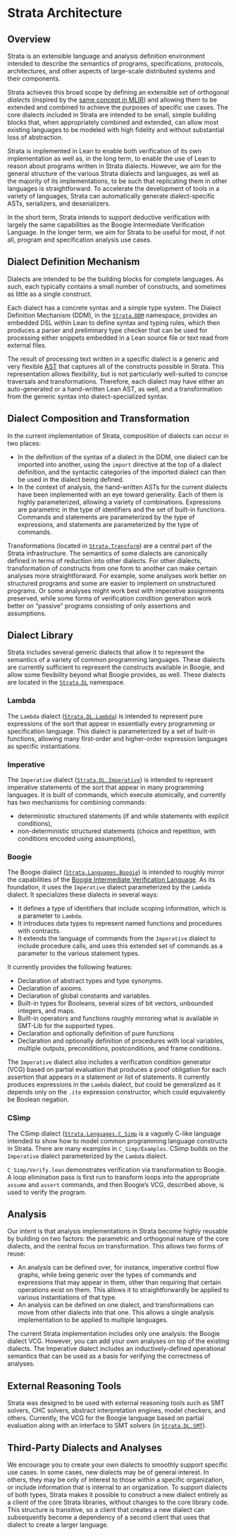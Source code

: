# Strata Architecture

## Overview

Strata is an extensible language and analysis definition environment intended to describe the semantics of programs, specifications, protocols, architectures, and other aspects of large-scale distributed systems and their components.

Strata achieves this broad scope by defining an extensible set of orthogonal *dialects* (inspired by the [same concept in MLIR](https://mlir.llvm.org/docs/DefiningDialects/)) and allowing them to be extended and combined to achieve the purposes of specific use cases. The core dialects included in Strata are intended to be small, simple building blocks that, when appropriately combined and extended, can allow most existing languages to be modeled with high fidelity and without substantial loss of abstraction.

Strata is implemented in Lean to enable both verification of its own implementation as well as, in the long term, to enable the use of Lean to reason about programs written in Strata dialects. However, we aim for the general structure of the various Strata dialects and languages, as well as the majority of its implementations, to be such that replicating them in other languages is straightforward. To accelerate the development of tools in a variety of languages, Strata can automatically generate dialect-specific ASTs, serializers, and deserializers.

In the short term, Strata intends to support deductive verification with largely the same capabilities as the Boogie Intermediate Verification Language. In the longer term, we aim for Strata to be useful for most, if not all, program and specification analysis use cases.

## Dialect Definition Mechanism

Dialects are intended to be the building blocks for complete languages. As such, each typically contains a small number of constructs, and sometimes as little as a single construct.

Each dialect has a concrete syntax and a simple type system. The Dialect Definition Mechanism (DDM), in the [`Strata.DDM`](../Strata/DDM/) namespace, provides an embedded DSL within Lean to define syntax and typing rules, which then produces a parser and preliminary type checker that can be used for processing either snippets embedded in a Lean source file or text read from external files.

The result of processing text written in a specific dialect is a generic and very flexible [AST](../Strata/DDM/AST.lean) that captures all of the constructs possible in Strata. This representation allows flexibility, but is not particularly well-suited to concise traversals and transformations. Therefore, each dialect may have either an auto-generated or a hand-written Lean AST, as well, and a transformation from the generic syntax into dialect-specialized syntax.

## Dialect Composition and Transformation

In the current implementation of Strata, composition of dialects can occur in two places:

* In the definition of the syntax of a dialect in the DDM, one dialect can be imported into another, using the `import` directive at the top of a dialect definition, and the syntactic categories of the imported dialect can then be used in the dialect being defined.
* In the context of analysis, the hand-written ASTs for the current dialects have been implemented with an eye toward generality. Each of them is highly parameterized, allowing a variety of combinations. Expressions are parametric in the type of identifiers and the set of built-in functions. Commands and statements are parameterized by the type of expressions, and statements are parameterized by the type of commands.

Transformations (located in [`Strata.Transform`](../Strata/Transform/)) are a central part of the Strata infrastructure. The semantics of some dialects are canonically defined in terms of reduction into other dialects. For other dialects, transformation of constructs from one form to another can make certain analyses more straightforward. For example, some analyses work better on structured programs and some are easier to implement on unstructured programs. Or some analyses might work best with imperative assignments preserved, while some forms of verification condition generation work better on “passive” programs consisting of only assertions and assumptions.

## Dialect Library

Strata includes several generic dialects that allow it to represent the semantics of a variety of common programming languages. These dialects are currently sufficient to represent the constructs available in Boogie, and allow some flexibility beyond what Boogie provides, as well. These dialects are located in the [`Strata.DL`](../Strata/DL/) namespace.

### Lambda

The `Lambda` dialect ([`Strata.DL.Lambda`](../Strata/DL/Lambda/)) is intended to represent pure expressions of the sort that appear in essentially every programming or specification language. This dialect is parameterized by a set of built-in functions, allowing many first-order and higher-order expression languages as specific instantiations.

### Imperative

The `Imperative` dialect ([`Strata.DL.Imperative`](../Strata/DL/Imperative/)) is intended to represent imperative statements of the sort that appear in many programming languages. It is built of commands, which execute atomically, and currently has two mechanisms for combining commands:

* deterministic structured statements (if and while statements with explicit conditions), 
* non-deterministic structured statements (choice and repetition, with conditions encoded using assumptions), 

### Boogie

The Boogie dialect ([`Strata.Languages.Boogie`](../Strata/Languages/Boogie/)) is intended to roughly mirror the capabilities of the [Boogie Intermediate Verification Language](https://github.com/boogie-org/boogie). As its foundation, it uses the `Imperative` dialect parameterized by the `Lambda` dialect. It specializes these dialects in several ways:

* It defines a type of identifiers that include scoping information, which is a parameter to `Lambda`.
* It introduces data types to represent named functions and procedures with contracts.
* It extends the language of commands from the `Imperative` dialect to include procedure calls, and uses this extended set of commands as a parameter to the various statement types.

It currently provides the following features:

* Declaration of abstract types and type synonyms.
* Declaration of axioms.
* Declaration of global constants and variables.
* Built-in types for Booleans, several sizes of bit vectors, unbounded integers, and maps.
* Built-in operators and functions roughly mirroring what is available in SMT-Lib for the supported types.
* Declaration and optionally definition of pure functions
* Declaration and optionally definition of procedures with local variables, multiple outputs, preconditions, postconditions, and frame conditions.

The `Imperative` dialect also includes a verification condition generator (VCG) based on partial evaluation that produces a proof obligation for each assertion that appears in a statement or list of statements. It currently produces expressions in the `Lambda` dialect, but could be generalized as it depends only on the `.ite` expression constructor, which could equivalently be Boolean negation.

### CSimp

The CSimp dialect ([`Strata.Languages.C_Simp`](../Strata//Languages/C_Simp/) is a vaguely C-like language intended to show how to model common programming language constructs in Strata. There are many examples in `C_Simp/Examples`. CSimp builds on the `Imperative` dialect parameterized by the `Lambda` dialect.

`C_Simp/Verify.lean` demonstrates verification via transformation to Boogie. A loop elimination pass is first run to transform loops into the appropriate `assume` and `assert` commands, and then Boogie’s VCG, described above, is used to verify the program.

## Analysis

Our intent is that analysis implementations in Strata become highly reusable by building on two factors: the parametric and orthogonal nature of the core dialects, and the central focus on transformation. This allows two forms of reuse:

* An analysis can be defined over, for instance, imperative control flow graphs, while being generic over the types of commands and expressions that may appear in them, other than requiring that certain operations exist on them. This allows it to straightforwardly be applied to various instantiations of that type.
* An analysis can be defined on one dialect, and transformations can move from other dialects into that one. This allows a single analysis implementation to be applied to multiple languages.

The current Strata implementation includes only one analysis: the Boogie dialect VCG. However, you can add your own analyses on top of the existing dialects. The Imperative dialect includes an inductively-defined operational semantics that can be used as a basis for verifying the correctness of analyses.

## External Reasoning Tools

Strata was designed to be used with external reasoning tools such as SMT solvers, CHC solvers, abstract interpretation engines, model checkers, and others. Currently, the VCG for the Boogie language based on partial evaluation along with an interface to SMT solvers (in [`Strata.DL.SMT`](../Strata/DL/SMT/)).

## Third-Party Dialects and Analyses

We encourage you to create your own dialects to smoothly support specific use cases. In some cases, new dialects may be of general interest. In others, they may be only of interest to those within a specific organization, or include information that is internal to an organization. To support dialects of both types, Strata makes it possible to construct a new dialect entirely as a client of the core Strata libraries, without changes to the core library code. This structure is transitive, so a client that creates a new dialect can subsequently become a dependency of a second client that uses that dialect to create a larger language.
